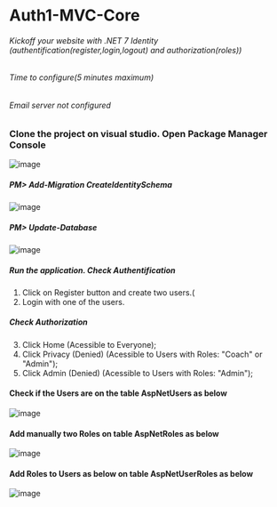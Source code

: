 # Auth1-MVC-Core

###### Kickoff your website with .NET  7 Identity (authentification(register,login,logout) and authorization(roles))
###### Time to configure(5 minutes maximum)
###### Email server not configured


### Clone the project on visual studio. Open Package Manager Console
![image](https://user-images.githubusercontent.com/118259688/211290614-7daa60c8-b706-4025-9f6b-7da1cc58f0cd.png)

##### PM> Add-Migration CreateIdentitySchema
![image](https://user-images.githubusercontent.com/118259688/211290396-4614b4c5-7441-49b1-97a6-feddcd77eaeb.png)

##### PM> Update-Database
![image](https://user-images.githubusercontent.com/118259688/211290481-819688f1-f54e-437e-a9ce-ff2e069c5bb1.png)





##### Run the application. Check Authentification

1) Click on Register button and create two users.(
2) Login with one of the users.

##### Check Authorization
3) Click Home (Acessible to Everyone); 
4) Click Privacy (Denied) (Acessible to Users with Roles: "Coach" or "Admin"); 
5) Click Admin (Denied) (Acessible to Users with Roles: "Admin");

#### Check if the Users are on the table AspNetUsers as below
![image](https://user-images.githubusercontent.com/118259688/211039593-2ad2a287-a5d1-42f5-ab5b-3d21913c87bd.png)

#### Add manually two Roles on table AspNetRoles as below
![image](https://user-images.githubusercontent.com/118259688/211037767-2bf9bb1c-c3b9-4e14-8840-855f75e3b92e.png)

#### Add Roles to Users as below on table AspNetUserRoles as below
![image](https://user-images.githubusercontent.com/118259688/211039047-c59c352a-669b-4b41-b045-b2c1e65cc0fe.png)



